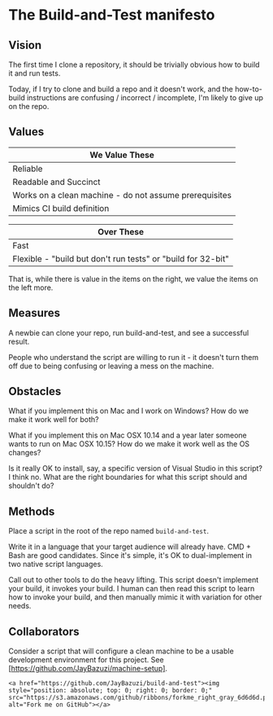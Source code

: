 # The Build-and-Test manifesto

## Vision
The first time I clone a repository, it should be trivially obvious how to build it and run tests.

Today, if I try to clone and build a repo and it doesn't work, and the how-to-build instructions are confusing / incorrect / incomplete, I'm likely to give up on the repo.

## Values

 | We Value These                                               |
 |--------------------------------------------------------------|
 | Reliable                                                     |
 | Readable and Succinct                                        |
 | Works on a clean machine - do not assume prerequisites       |
 | Mimics CI build definition                                   |

 | Over These                                                   |
 |--------------------------------------------------------------|
 | Fast                                                         |
 | Flexible - "build but don't run tests" or "build for 32-bit" |

That is, while there is value in the items on the right, we value the items on the left more.

## Measures
A newbie can clone your repo, run build-and-test, and see a successful result.

People who understand the script are willing to run it - it doesn't turn them off due to being confusing or leaving a mess on the machine.

## Obstacles
What if you implement this on Mac and I work on Windows? How do we make it work well for both?

What if you implement this on Mac OSX 10.14 and a year later someone wants to run on Mac OSX 10.15? How do we make it work well as the OS changes?

Is it really OK to install, say, a specific version of Visual Studio in this script? I think no. What are the right boundaries for what this script should and shouldn't do?

## Methods
Place a script in the root of the repo named `build-and-test`.

Write it in a language that your target audience will already have. CMD + Bash are good candidates. Since it's simple, it's OK to dual-implement in two native script languages.

Call out to other tools to do the heavy lifting. This script doesn't implement your build, it invokes your build. I human can then read this script to learn how to invoke your build, and then manually mimic it with variation for other needs.

## Collaborators
Consider a script that will configure a clean machine to be a usable development environment for this project. See [https://github.com/JayBazuzi/machine-setup].

    <a href="https://github.com/JayBazuzi/build-and-test"><img style="position: absolute; top: 0; right: 0; border: 0;"	src="https://s3.amazonaws.com/github/ribbons/forkme_right_gray_6d6d6d.png" alt="Fork me on GitHub"></a>	

